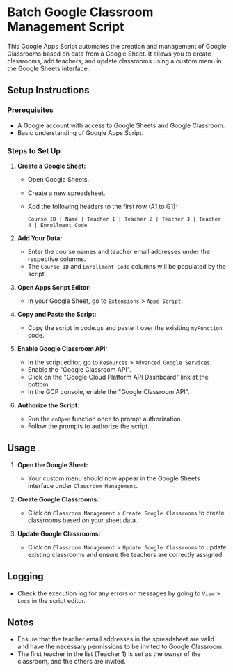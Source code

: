 # Batch Google Classroom Management Script

This Google Apps Script automates the creation and management of Google Classrooms based on data from a Google Sheet. It allows you to create classrooms, add teachers, and update classrooms using a custom menu in the Google Sheets interface.

## Setup Instructions

### Prerequisites

- A Google account with access to Google Sheets and Google Classroom.
- Basic understanding of Google Apps Script.

### Steps to Set Up

1. **Create a Google Sheet:**

   - Open Google Sheets.
   - Create a new spreadsheet.
   - Add the following headers to the first row (A1 to G1):

     ```
     Course ID | Name | Teacher 1 | Teacher 2 | Teacher 3 | Teacher 4 | Enrollment Code
     ```

2. **Add Your Data:**

   - Enter the course names and teacher email addresses under the respective columns.
   - The `Course ID` and `Enrollment Code` columns will be populated by the script.

3. **Open Apps Script Editor:**

   - In your Google Sheet, go to `Extensions` > `Apps Script`.

4. **Copy and Paste the Script:**

   -  Copy the script in code.gs and paste it over the exisiting `myFunction` code.
5. **Enable Google Classroom API:**

   - In the script editor, go to `Resources` > `Advanced Google Services`.
   - Enable the "Google Classroom API".
   - Click on the "Google Cloud Platform API Dashboard" link at the bottom.
   - In the GCP console, enable the "Google Classroom API".

6. **Authorize the Script:**

   - Run the `onOpen` function once to prompt authorization.
   - Follow the prompts to authorize the script.
  
  ## Usage

1. **Open the Google Sheet:**

   - Your custom menu should now appear in the Google Sheets interface under `Classroom Management`.

2. **Create Google Classrooms:**

   - Click on `Classroom Management` > `Create Google Classrooms` to create classrooms based on your sheet data.

3. **Update Google Classrooms:**

   - Click on `Classroom Management` > `Update Google Classrooms` to update existing classrooms and ensure the teachers are correctly assigned.

## Logging

- Check the execution log for any errors or messages by going to `View` > `Logs` in the script editor.

## Notes

- Ensure that the teacher email addresses in the spreadsheet are valid and have the necessary permissions to be invited to Google Classroom.
- The first teacher in the list (Teacher 1) is set as the owner of the classroom, and the others are invited.

